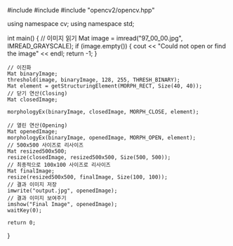 #include <iostream>
#include <vector>
#include "opencv2/opencv.hpp"

using namespace cv;
using namespace std;

int main() {
    // 이미지 읽기
    Mat image = imread("97_00_00.jpg", IMREAD_GRAYSCALE);
    if (image.empty()) {
        cout << "Could not open or find the image" << endl;
        return -1;
    }

    // 이진화
    Mat binaryImage;
    threshold(image, binaryImage, 128, 255, THRESH_BINARY);
    Mat element = getStructuringElement(MORPH_RECT, Size(40, 40));
    // 닫기 연산(Closing)
    Mat closedImage;
    
    morphologyEx(binaryImage, closedImage, MORPH_CLOSE, element);

    // 열린 연산(Opening)
    Mat openedImage;
    morphologyEx(binaryImage, openedImage, MORPH_OPEN, element);
    // 500x500 사이즈로 리사이즈
    Mat resized500x500;
    resize(closedImage, resized500x500, Size(500, 500));
    // 최종적으로 100x100 사이즈로 리사이즈
    Mat finalImage;
    resize(resized500x500, finalImage, Size(100, 100));
    // 결과 이미지 저장
    imwrite("output.jpg", openedImage);
    // 결과 이미지 보여주기
    imshow("Final Image", openedImage);
    waitKey(0);

    return 0;
}
